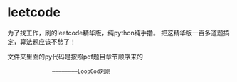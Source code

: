 # leetcode
为了找工作，刷的leetcode精华版，纯python纯手撸。
把这精华版一百多道题搞定，算法题应该不愁了！

文件夹里面的py代码是按照pdf题目章节顺序来的


                  ————————LoopGod刘刚

